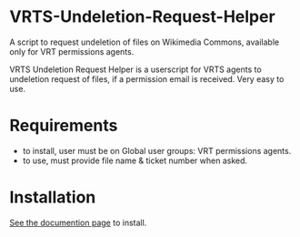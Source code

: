 # VRTS-Undeletion-Request-Helper
A script to request undeletion of files on Wikimedia Commons, available only for VRT permissions agents.

VRTS Undeletion Request Helper is a userscript for VRTS agents to undeletion request of files, if a permission email is received. Very easy to use.

# Requirements
* to install, user must be on Global user groups: VRT permissions agents.
* to use, must provide file name & ticket number when asked.

# Installation
[See the documention page](https://commons.wikimedia.org/wiki/User:Tanbiruzzaman/VRTS_Undeletion_Request_Helper) to install.
